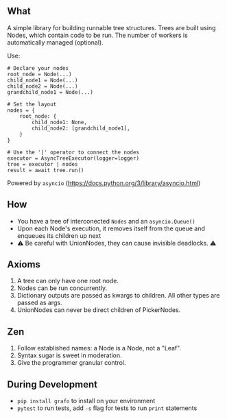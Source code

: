 ## What ##
A simple library for building runnable tree structures. Trees are built using Nodes, which
contain code to be run. The number of workers is automatically managed (optional).

Use:

```
# Declare your nodes
root_node = Node(...)
child_node1 = Node(...)
child_node2 = Node(...)
grandchild_node1 = Node(...)

# Set the layout
nodes = {
    root_node: {
        child_node1: None,
        child_node2: [grandchild_node1],
    }
}

# Use the '|' operator to connect the nodes
executor = AsyncTreeExecutor(logger=logger)
tree = executor | nodes
result = await tree.run()
```

Powered by `asyncio` (https://docs.python.org/3/library/asyncio.html)

## How ##
- You have a tree of interconected `Nodes` and an `asyncio.Queue()`
- Upon each Node's execution, it removes itself from the queue and enqueues its children up next
- ⚠️ Be careful with UnionNodes, they can cause invisible deadlocks. ⚠️

## Axioms ##
1) A tree can only have one root node.
2) Nodes can be run concurrently.
3) Dictionary outputs are passed as kwargs to children. All other types are passed as args.
4) UnionNodes can never be direct children of PickerNodes.

## Zen ##
1. Follow established names: a Node is a Node, not a "Leaf".
2. Syntax sugar is sweet in moderation.
3. Give the programmer granular control.

## During Development ##
- `pip install grafo` to install on your environment
- `pytest` to run tests, add `-s` flag for tests to run `print` statements
